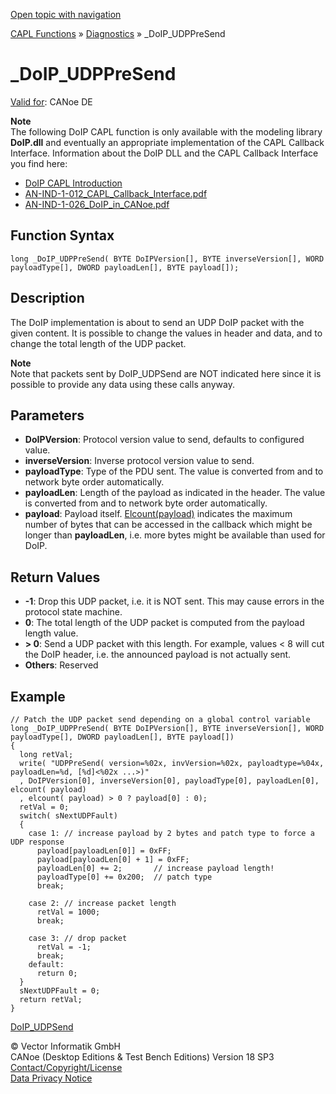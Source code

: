 [Open topic with navigation](../../../../../CANoeDEFamily.htm#Topics/CAPLFunctions/Diagnostics/Functions/CAPLfunctionDoIPUDPPreSend.md)

[CAPL Functions](../../CAPLfunctions.md) » [Diagnostics](../CAPLfunctionsDiagnosticsOverview.md) » _DoIP_UDPPreSend

# _DoIP_UDPPreSend

[Valid for](../../../Shared/FeatureAvailability.md): CANoe DE

**Note**  
The following DoIP CAPL function is only available with the modeling library **DoIP.dll** and eventually an appropriate implementation of the CAPL Callback Interface. Information about the DoIP DLL and the CAPL Callback Interface you find here:

- [DoIP CAPL Introduction](../CAPLDiagnosticDoIP.md)
- [AN-IND-1-012_CAPL_Callback_Interface.pdf](javascript:startDemoLoader('AN-IND-1-012_CAPL_Callback_Interface.pdf'))
- [AN-IND-1-026_DoIP_in_CANoe.pdf](javascript:startDemoLoader('AN-IND-1-026_DoIP_in_CANoe.pdf'))

## Function Syntax

```plaintext
long _DoIP_UDPPreSend( BYTE DoIPVersion[], BYTE inverseVersion[], WORD payloadType[], DWORD payloadLen[], BYTE payload[]);
```

## Description

The DoIP implementation is about to send an UDP DoIP packet with the given content. It is possible to change the values in header and data, and to change the total length of the UDP packet.

**Note**  
Note that packets sent by DoIP_UDPSend are NOT indicated here since it is possible to provide any data using these calls anyway.

## Parameters

- **DoIPVersion**: Protocol version value to send, defaults to configured value.
- **inverseVersion**: Inverse protocol version value to send.
- **payloadType**: Type of the PDU sent. The value is converted from and to network byte order automatically.
- **payloadLen**: Length of the payload as indicated in the header. The value is converted from and to network byte order automatically.
- **payload**: Payload itself. [Elcount(payload)](../../Other/Functions/CAPLfunctionElCount.md) indicates the maximum number of bytes that can be accessed in the callback which might be longer than **payloadLen**, i.e. more bytes might be available than used for DoIP.

## Return Values

- **-1**: Drop this UDP packet, i.e. it is NOT sent. This may cause errors in the protocol state machine.
- **0**: The total length of the UDP packet is computed from the payload length value.
- **> 0**: Send a UDP packet with this length. For example, values < 8 will cut the DoIP header, i.e. the announced payload is not actually sent.
- **Others**: Reserved

## Example

```plaintext
// Patch the UDP packet send depending on a global control variable
long _DoIP_UDPPreSend( BYTE DoIPVersion[], BYTE inverseVersion[], WORD payloadType[], DWORD payloadLen[], BYTE payload[])
{
  long retVal;
  write( "UDPPreSend( version=%02x, invVersion=%02x, payloadtype=%04x, payloadLen=%d, [%d]<%02x ...>)"
  , DoIPVersion[0], inverseVersion[0], payloadType[0], payloadLen[0], elcount( payload)
  , elcount( payload) > 0 ? payload[0] : 0);
  retVal = 0;
  switch( sNextUDPFault)
  {
    case 1: // increase payload by 2 bytes and patch type to force a UDP response
      payload[payloadLen[0]] = 0xFF;
      payload[payloadLen[0] + 1] = 0xFF;
      payloadLen[0] += 2;       // increase payload length!
      payloadType[0] += 0x200;  // patch type
      break;

    case 2: // increase packet length
      retVal = 1000;
      break;

    case 3: // drop packet
      retVal = -1;
      break;
    default:
      return 0;
  }
  sNextUDPFault = 0;
  return retVal;
}
```

[DoIP_UDPSend](CAPLfunctionDoIPUDPSend.md)

© Vector Informatik GmbH  
CANoe (Desktop Editions & Test Bench Editions) Version 18 SP3  
[Contact/Copyright/License](../../../Shared/ContactCopyrightLicense.md)  
[Data Privacy Notice](https://www.vector.com/int/en/company/get-info/privacy-policy/)